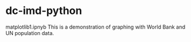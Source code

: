 # dc-imd-python
matplotlib1.ipnyb     This is a demonstration of graphing with World Bank and UN population data.
